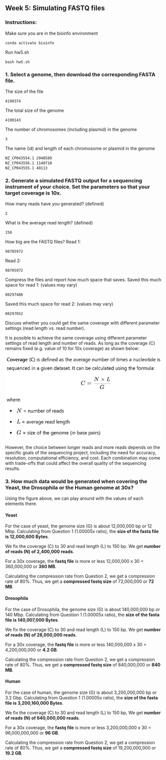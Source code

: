 ## Week 5: Simulating FASTQ files

### Instructions:
Make sure you are in the bioinfo environment
```
conda activate bioinfo
```

Run hw5.sh
```
bash hw5.sh
```

### 1. Select a genome, then download the corresponding FASTA file.
The size of the file
```
4190374
```

The total size of the genome
```
4190143
```

The number of chromosomes (including plasmid) in the genome
```
3
```

The name (id) and length of each chromosome or plasmid in the genome
```
NZ_CP043554.1 2948589
NZ_CP043556.1 1140710
NZ_CP043555.1 49113
```

### 2. Generate a simulated FASTQ output for a sequencing instrument of your choice. Set the parameters so that your target coverage is 10x.
How many reads have you generated? (defined)
```
2
```

What is the average read length? (defined)
```
150
```

How big are the FASTQ files?
Read 1:
```
98705972
```
Read 2:
```
98705972
```

Compress the files and report how much space that saves.
Saved this much space for read 1: (values may vary)
```
80297486
```
Saved this much space for read 2: (values may vary)
```
80297852
```

Discuss whether you could get the same coverage with different parameter settings (read length vs. read number).

It is possible to achieve the same coverage using different parameter settings of read length and number of reads. As long as the coverage (C) remains fixed (e.g. value of 10 for 10x coverage) as shown below:

![coverage](image/coverage.png)

However, the choice between longer reads and more reads depends on the specific goals of the sequencing project, including the need for accuracy, resolution, computational efficiency, and cost. Each combination may come with trade-offs that could affect the overall quality of the sequencing results.

### 3. How much data would be generated when covering the Yeast, the Drosophila or the Human genome at 30x?
Using the figure above, we can play around with the values of each elements there. 

#### Yeast
For the case of yeast, the genome size (G) is about 12,000,000 bp or 12 Mbp. Calculating from Question 1 (1.00005x ratio), the **size of the fasta file is 12,000,600 Bytes**. 

We fix the coverage (C) to 30 and read length (L) to 150 bp. We get **number of reads (N) of 2,400,000 reads**.

For a 30x coverage, the **fastq file** is more or less 12,000,000 x 30 = 360,000,000 or **360 MB**. 

Calculating the compression rate from Question 2, we get a compression rate of 80%. Thus, we get a **compressed fastq size** of 72,000,000 or **72 MB**.

#### Drosophila
For the case of Drosophila, the genome size (G) is about 140,000,000 bp or 140 Mbp. Calculating from Question 1 (1.00005x ratio), the **size of the fasta file is 140,007,000 Bytes**. 

We fix the coverage (C) to 30 and read length (L) to 150 bp. We get **number of reads (N) of 28,000,000 reads**.

For a 30x coverage, the **fastq file** is more or less 140,000,000 x 30 = 4,200,000,000 or **4.2 GB**. 

Calculating the compression rate from Question 2, we get a compression rate of 80%. Thus, we get a **compressed fastq size** of 840,000,000 or **840 MB**.

#### Human
For the case of human, the genome size (G) is about 3,200,000,000 bp or 3.2 Gbp. Calculating from Question 1 (1.00005x ratio), the **size of the fasta file is 3,200,160,000 Bytes**. 

We fix the coverage (C) to 30 and read length (L) to 150 bp, We get **number of reads (N) of 640,000,000 reads**.

For a 30x coverage, the **fastq file** is more or less 3,200,000,000 x 30 = 96,000,000,000 or **96 GB**. 

Calculating the compression rate from Question 2, we get a compression rate of 80%. Thus, we get a **compressed fastq size** of 19,200,000,000 or **19.2 GB**.
